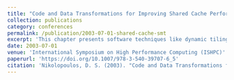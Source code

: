 ```yaml
---
title: "Code and Data Transformations for Improving Shared Cache Performance on SMT Processors"
collection: publications
category: conferences
permalink: /publication/2003-07-01-shared-cache-smt
excerpt: 'This chapter presents software techniques like dynamic tiling, copying, and block data layouts to improve cache performance on SMT processors through all-software partitioning approaches. **Best Paper Award**'
date: 2003-07-01
venue: 'International Symposium on High Performance Computing (ISHPC)'
paperurl: 'https://doi.org/10.1007/978-3-540-39707-6_5'
citation: 'Nikolopoulos, D. S. (2003). "Code and Data Transformations for Improving Shared Cache Performance on SMT Processors." In *High Performance Computing*, 54–69. https://doi.org/10.1007/978-3-540-39707-6_5'
---
```

